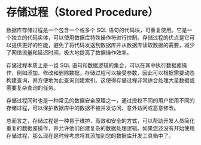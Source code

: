 # 存储过程（Stored Procedure）
数据库存储过程是一个包含一个或多个 SQL 语句的代码块，可重复使用。它是一个独立的代码实体，可以使用数据库特殊操作符进行控制。存储过程的优点是它可以提供更好的性能，避免了将代码发送到数据库并从数据库读取数据的需要，减少了网络流量和延迟时间，极大地提高了数据操作效率。

存储过程本质上是一组 SQL 语句和数据逻辑的集合，可以在其中执行数据库操作，例如添加、修改和删除数据。存储过程可以接受参数，因此可以根据需要动态构建查询，并方便地为此查询创建索引。这使得存储过程非常适合处理大量数据或需要复杂查询的任务。

存储过程同时也是一种常见的数据安全原理之一，通过授权不同的用户使用不同的存储过程，可以保护数据库中的数据不被并发访问、意外访问或恶意修改。

总而言之，存储过程是一种易于维护、高效和安全的方式，可以帮助开发人员简化重复的数据库操作，并允许他们创建复杂的数据处理逻辑。如果您还没有开始使用存储过程，那么现在是时候考虑将其添加到您的数据库开发工具箱中了。

